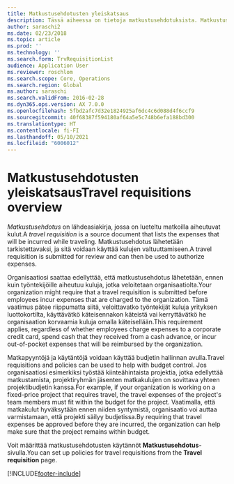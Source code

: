 ```yaml
---
title: Matkustusehdotusten yleiskatsaus
description: Tässä aiheessa on tietoja matkustusehdotuksista. Matkustusehdotus dokumentoi suunnitellut matkakulut.
author: saraschi2
ms.date: 02/23/2018
ms.topic: article
ms.prod: ''
ms.technology: ''
ms.search.form: TrvRequisitionList
audience: Application User
ms.reviewer: roschlom
ms.search.scope: Core, Operations
ms.search.region: Global
ms.author: saraschi
ms.search.validFrom: 2016-02-28
ms.dyn365.ops.version: AX 7.0.0
ms.openlocfilehash: 5fbd2afc7d32e1824925af6dc4c6d088d4f6ccf9
ms.sourcegitcommit: 40f68387f594180af64a5e5c748b6efa188bd300
ms.translationtype: HT
ms.contentlocale: fi-FI
ms.lasthandoff: 05/10/2021
ms.locfileid: "6006012"
---
```

# <a name="travel-requisitions-overview"></a><span data-ttu-id="f0461-104">Matkustusehdotusten yleiskatsaus</span><span class="sxs-lookup"><span data-stu-id="f0461-104">Travel requisitions overview</span></span>

<span data-ttu-id="f0461-105">*Matkustusehdotus* on lähdeasiakirja, jossa on lueteltu matkoilla aiheutuvat kulut.</span><span class="sxs-lookup"><span data-stu-id="f0461-105">A *travel requisition* is a source document that lists the expenses that will be incurred while traveling.</span></span> <span data-ttu-id="f0461-106">Matkustusehdotus lähetetään tarkistettavaksi, ja sitä voidaan käyttää kulujen valtuuttamiseen.</span><span class="sxs-lookup"><span data-stu-id="f0461-106">A travel requisition is submitted for review and can then be used to authorize expenses.</span></span>

<span data-ttu-id="f0461-107">Organisaatiosi saattaa edellyttää, että matkustusehdotus lähetetään, ennen kuin työntekijöille aiheutuu kuluja, jotka veloitetaan organisaatiolta.</span><span class="sxs-lookup"><span data-stu-id="f0461-107">Your organization might require that a travel requisition is submitted before employees incur expenses that are charged to the organization.</span></span> <span data-ttu-id="f0461-108">Tämä vaatimus pätee riippumatta siitä, veloittavatko työntekijät kuluja yrityksen luottokortilta, käyttävätkö käteisennakon käteistä vai kerryttävätkö he organisaation korvaamia kuluja omalla käteisellään.</span><span class="sxs-lookup"><span data-stu-id="f0461-108">This requirement applies, regardless of whether employees charge expenses to a corporate credit card, spend cash that they received from a cash advance, or incur out-of-pocket expenses that will be reimbursed by the organization.</span></span>

<span data-ttu-id="f0461-109">Matkapyyntöjä ja käytäntöjä voidaan käyttää budjetin hallinnan avulla.</span><span class="sxs-lookup"><span data-stu-id="f0461-109">Travel requisitions and policies can be used to help with budget control.</span></span> <span data-ttu-id="f0461-110">Jos organisaatiosi esimerkiksi työstää kiinteähintaista projektia, jotka edellyttää matkustamista, projektiryhmän jäsenten matkakulujen on sovittava yhteen projektibudjetin kanssa.</span><span class="sxs-lookup"><span data-stu-id="f0461-110">For example, if your organization is working on a fixed-price project that requires travel, the travel expenses of the project's team members must fit within the budget for the project.</span></span> <span data-ttu-id="f0461-111">Vaatimalla, että matkakulut hyväksytään ennen niiden syntymistä, organisaatio voi auttaa varmistamaan, että projekti säilyy budjetissa.</span><span class="sxs-lookup"><span data-stu-id="f0461-111">By requiring that travel expenses be approved before they are incurred, the organization can help make sure that the project remains within budget.</span></span>

<span data-ttu-id="f0461-112">Voit määrittää matkustusehdotusten käytännöt **Matkustusehdotus**-sivulla.</span><span class="sxs-lookup"><span data-stu-id="f0461-112">You can set up policies for travel requisitions from the **Travel requisition** page.</span></span>


[!INCLUDE[footer-include](../includes/footer-banner.md)]